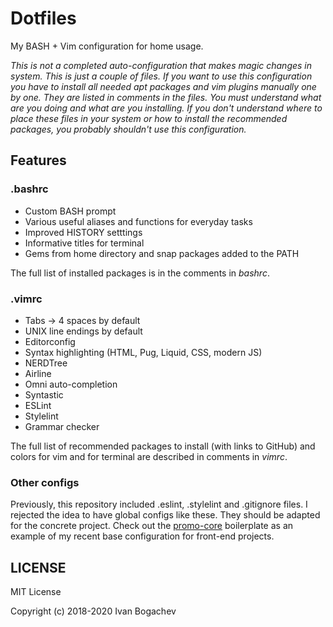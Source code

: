 # Dotfiles

My BASH + Vim configuration for home usage.

*This is not a completed auto-configuration that makes magic changes in system. This is just a couple of files. If you want to use this configuration you have to install all needed apt packages and vim plugins manually one by one. They are listed in comments in the files. You must understand what are you doing and what are you installing. If you don't understand where to place these files in your system or how to install the recommended packages, you probably shouldn't use this configuration.*


## Features
### .bashrc
- Custom BASH prompt
- Various useful aliases and functions for everyday tasks
- Improved HISTORY setttings
- Informative titles for terminal
- Gems from home directory and snap packages added to the PATH

The full list of installed packages is in the comments in *bashrc*.


### .vimrc
- Tabs -> 4 spaces by default
- UNIX line endings by default
- Editorconfig
- Syntax highlighting (HTML, Pug, Liquid, CSS, modern JS)
- NERDTree
- Airline
- Omni auto-completion
- Syntastic
- ESLint
- Stylelint
- Grammar checker

The full list of recommended packages to install (with links to GitHub) and colors for vim and for terminal are described in comments in *vimrc*.


### Other configs

Previously, this repository included .eslint, .stylelint and .gitignore files. I rejected the idea to have global configs like these. They should be adapted for the concrete project. Check out the <a href='https://github.com/sfi0zy/promo-core'>promo-core</a> boilerplate as an example of my recent base configuration for front-end projects.


## LICENSE

MIT License

Copyright (c) 2018-2020 Ivan Bogachev

